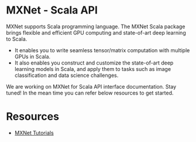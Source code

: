 MXNet - Scala API
=================
MXNet supports Scala programming language. The MXNet Scala package brings flexible and efficient GPU
computing and state-of-art deep learning to Scala.

- It enables you to write seamless tensor/matrix computation with multiple GPUs in Scala.
- It also enables you construct and customize the state-of-art deep learning models in Scala,
  and apply them to tasks such as image classification and data science challenges.

We are working on MXNet for Scala API interface documentation. Stay tuned! In the mean time you can refer below resources to get started.

Resources
=========
* [MXNet Tutorials](http://mxnet.io/tutorials/index.html)